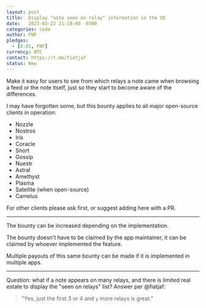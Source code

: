 ```yaml
---
layout: post
title:  Display "note seen on relay" information in the UI
date:   2023-03-22 21:19:00 -0300
categories: code
author: FNF
pledges:
  - [0.01, FNF]
currency: BTC
contact: https://t.me/fiatjaf
status: New
---
```


Make it easy for users to see from which relays a note came when browsing a feed or the note itself, just so they start to become aware of the differences.

I may have forgotten some, but this bounty applies to all major open-source clients in operation:

 - Nozzle
 - Nostros
 - Iris
 - Coracle
 - Snort
 - Gossip
 - Nuestr
 - Astral
 - Amethyst
 - Plasma
 - Satellite (when open-source)
 - Camelus

For other clients please ask first, or suggest adding here with a PR.

---

The bounty can be increased depending on the implementation.

The bounty doesn't have to be claimed by the app maintainer, it can be claimed by whoever implemented the feature.

Multiple payouts of this same bounty can be made if it is implemented in multiple apps.

---

Question: what if a note appears on many relays, and there is limited real estate to display the "seen on relays" list?
Answer per @fiatjaf: 
> "Yes, just the first 3 or 4 and `y` more relays is great."

